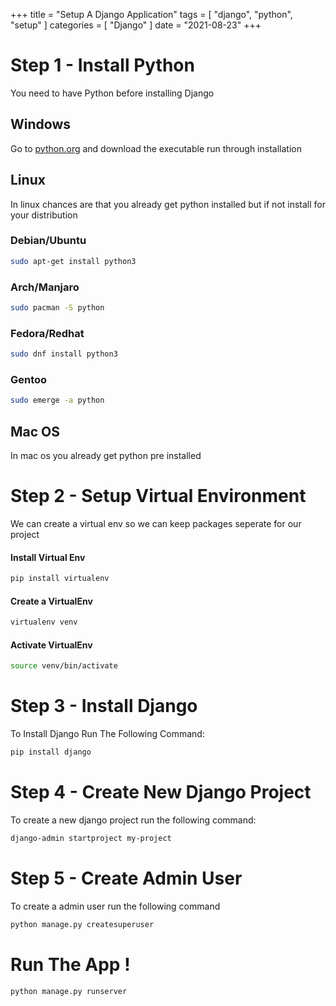 +++
title = "Setup A Django Application"
tags = [
	"django",
	"python",
	"setup"
]
categories = [
	"Django"
]
date = "2021-08-23"
+++

# Step 1 - Install Python

You need to have Python before installing Django

## Windows

Go to [python.org](https://python.org/download) and download the executable run through installation

## Linux

In linux chances are that you already get python installed but if not install for your distribution

### Debian/Ubuntu

```bash
sudo apt-get install python3
```

### Arch/Manjaro

```bash
sudo pacman -S python
```

### Fedora/Redhat

```bash
sudo dnf install python3
```

### Gentoo

```bash
sudo emerge -a python
```

## Mac OS

In mac os you already get python pre installed

# Step 2 - Setup Virtual Environment

We can create a virtual env so we can keep packages seperate for our project

#### Install Virtual Env

```bash
pip install virtualenv
```

#### Create a VirtualEnv

```bash
virtualenv venv
```

#### Activate VirtualEnv

```bash
source venv/bin/activate
```

# Step 3 - Install Django

To Install Django Run The Following Command:

```bash
pip install django
```

# Step 4 - Create New Django Project

To create a new django project run the following command:

```bash
django-admin startproject my-project
```

# Step 5 - Create Admin User

To create a admin user run the following command

```bash
python manage.py createsuperuser
```

# Run The App !

```bash
python manage.py runserver
```
